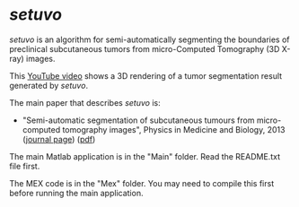 *setuvo*
======

*setuvo* is an algorithm for semi-automatically segmenting the boundaries of preclinical subcutaneous tumors from micro-Computed Tomography (3D X-ray) images.

This [YouTube video](https://www.youtube.com/watch?v=W-e5GzNiojY) shows a 3D rendering of a tumor segmentation result generated by *setuvo*.

The main paper that describes *setuvo* is:

* "Semi-automatic segmentation of subcutaneous tumours from micro-computed tomography images", Physics in Medicine and Biology, 2013 ([journal page](http://iopscience.iop.org/0031-9155/58/22/8007)) ([pdf](http://www.cs.bilkent.edu.tr/~gunduz/papers/2013_CGunduzDemir_PMB.pdf))

The main Matlab application is in the "Main" folder. Read the README.txt file first.

The MEX code is in the "Mex" folder. You may need to compile this first before running the main application.

